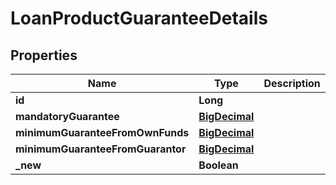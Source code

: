 
# LoanProductGuaranteeDetails

## Properties
Name | Type | Description | Notes
------------ | ------------- | ------------- | -------------
**id** | **Long** |  |  [optional]
**mandatoryGuarantee** | [**BigDecimal**](BigDecimal.md) |  |  [optional]
**minimumGuaranteeFromOwnFunds** | [**BigDecimal**](BigDecimal.md) |  |  [optional]
**minimumGuaranteeFromGuarantor** | [**BigDecimal**](BigDecimal.md) |  |  [optional]
**_new** | **Boolean** |  |  [optional]



